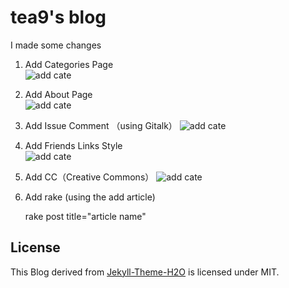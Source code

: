 # tea9's blog

I made some changes


1. Add Categories Page  
![add cate](/readme-img/categories.png)
2. Add About Page  
![add cate](/readme-img/about.png)
3. Add Issue Comment （using Gitalk） 
![add cate](/readme-img/comment.png)
4. Add Friends Links Style  
![add cate](/readme-img/links.png)
5. Add CC（Creative Commons） 
![add cate](/readme-img/cc.png)
6. Add rake (using the add article)

	rake post title="article name"



## License
This Blog derived from [Jekyll-Theme-H2O](https://github.com/kaeyleo/jekyll-theme-H2O) is licensed under MIT.



